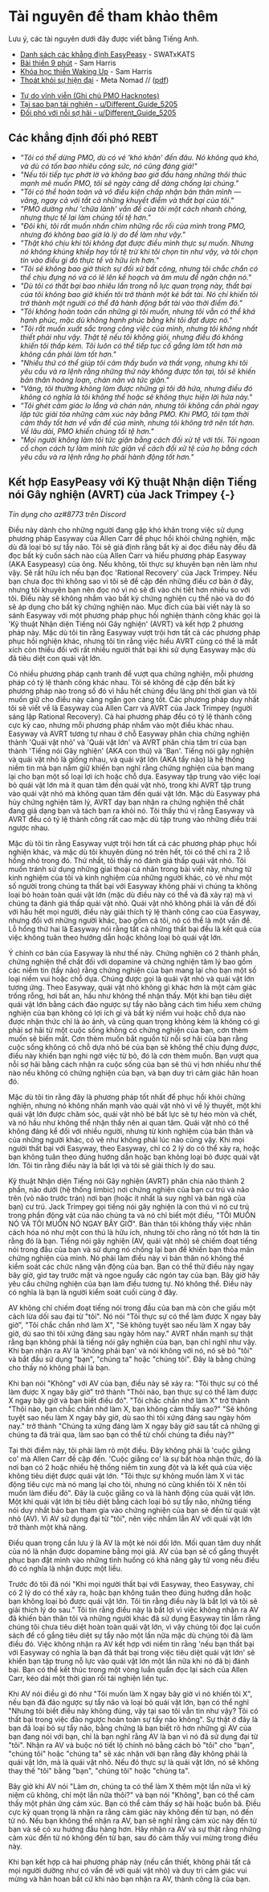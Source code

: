 # Tài nguyên để tham khảo thêm
Lưu ý, các tài nguyên dưới đây được viết bằng Tiếng Anh.

<!-- * [Meditations of a Porn Addict](resources/meditations.pdf) - Guillaco -->
* [Danh sách các khẳng định EasyPeasy](https://old.reddit.com/r/pmohackbook/comments/id6nie/easypeasy_statements_checklist/) - SWATxKATS
* [Bài thiền 9 phút](https://www.youtube.com/watch?v=tw7XBKhZJh4) - Sam Harris
* [Khóa học thiền Waking Up](https://wakingup.com) - Sam Harris
* [Thoát khỏi sự hiện đại](https://jdemeta.net/2019/09/15/exiting-modernity/) - Meta Nomad // ([pdf](https://jdemeta.net/wp-content/uploads/2019/09/Exiting-Modernity.pdf))
<!-- * [Lá thư tôi gửi đến các trường học](resources/principal.pdf) -->
* [Tự do vĩnh viễn (Ghi chú PMO Hacknotes)](https://sites.google.com/view/freeforever/home)
* [Tại sao bạn tái nghiện - u/Different_Guide_5205](https://old.reddit.com/r/pmohackbook/comments/mynwjl/why_youre_relapsing/)
* [Đối phó với nỗi sợ hãi - u/Different_Guide_5205](https://old.reddit.com/r/pmohackbook/comments/n5027n/countering_fear/)

## Các khẳng định đối phó REBT

* *"Tôi có thể dừng PMO, dù có vẻ 'khó khăn' đến đâu. Nó không quá khó, và dù có tốn bao nhiêu công sức, nó cũng đáng giá!"*
* *"Nếu tôi tiếp tục phớt lờ và không bao giờ đầu hàng những thôi thúc mạnh mẽ muốn PMO, tôi sẽ ngày càng dễ dàng chống lại chúng."*
* *"Tôi có thể hoàn toàn và vô điều kiện chấp nhận bản thân mình — vâng, ngay cả với tất cả những khuyết điểm và thất bại của tôi."*
* *"PMO dường như 'chữa lành' vấn đề của tôi một cách nhanh chóng, nhưng thực tế lại làm chúng tồi tệ hơn."*
* *"Đôi khi, tôi rất muốn nhấn chìm những rắc rối của mình trong PMO, nhưng đó không bao giờ là lý do để làm như vậy."*
* *"Thật khó chịu khi tôi không đạt được điều mình thực sự muốn. Nhưng nó không khủng khiếp hay tồi tệ trừ khi tôi chọn tin như vậy, và tôi chọn tin vào điều gì đó thực tế và hữu ích hơn."*
* *"Tôi sẽ không bao giờ thích sự đối xử bất công, nhưng tôi chắc chắn có thể chịu đựng nó và có lẽ lên kế hoạch và âm mưu để ngăn chặn nó."*
* *"Dù tôi có thất bại bao nhiêu lần trong nỗ lực quan trọng này, thất bại của tôi không bao giờ khiến tôi trở thành một kẻ bất tài. Nó chỉ khiến tôi trở thành một người có thể đã hành động bất tài vào thời điểm đó."*
* *"Tôi không hoàn toàn cần những gì tôi muốn, nhưng tôi vẫn có thể khá hạnh phúc, mặc dù không hạnh phúc bằng khi tôi đạt được nó."*
* *"Tôi rất muốn xuất sắc trong công việc của mình, nhưng tôi không nhất thiết phải như vậy. Thật tệ nếu tôi không giỏi, nhưng điều đó không khiến tôi thấp kém. Tôi luôn có thể tiếp tục cố gắng làm tốt hơn mà không cần phải làm tốt hơn."*
* *"Nhiều thứ có thể giúp tôi cảm thấy buồn và thất vọng, nhưng khi tôi yêu cầu và ra lệnh rằng những thứ này không được tồn tại, tôi sẽ khiến bản thân hoảng loạn, chán nản và tức giận."*
* *"Vâng, tôi thường không làm được những gì tôi đã hứa, nhưng điều đó không có nghĩa là tôi không thể hoặc sẽ không thực hiện lời hứa này."*
* *"Tôi ghét cảm giác lo lắng và chán nản, nhưng tôi không cần phải ngay lập tức giải tỏa những cảm xúc này bằng PMO. Khi PMO, tôi tạm thời cảm thấy tốt hơn về vấn đề của mình, nhưng tôi không trở nên tốt hơn. Về lâu dài, PMO khiến chúng tồi tệ hơn."*
* *"Mọi người không làm tôi tức giận bằng cách đối xử tệ với tôi. Tôi ngoan cố chọn cách tự làm mình tức giận về cách đối xử tệ của họ bằng cách yêu cầu và ra lệnh rằng họ phải hành động tốt hơn."*

## Kết hợp EasyPeasy với Kỹ thuật Nhận diện Tiếng nói Gây nghiện (AVRT) của Jack Trimpey {-}

*Tín dụng cho az#8773 trên Discord*

Điều này dành cho những người đang gặp khó khăn trong việc sử dụng phương pháp Easyway của Allen Carr để phục hồi khỏi chứng nghiện, mặc dù đã loại bỏ sự tẩy não. Tôi sẽ giả định rằng bất kỳ ai đọc điều này đều đã đọc bất kỳ cuốn sách nào của Allen Carr và hiểu phương pháp Easyway (AKA Easypeasy) của ông. Nếu không, tôi thực sự khuyên bạn nên làm như vậy. Sẽ rất hữu ích nếu bạn đọc 'Rational Recovery' của Jack Trimpey. Nếu bạn chưa đọc thì không sao vì tôi sẽ đề cập đến những điều cơ bản ở đây, nhưng tôi khuyên bạn nên đọc nó vì nó sẽ đi vào chi tiết hơn nhiều so với tôi. Điều này sẽ không nhắm vào bất kỳ chứng nghiện cụ thể nào và do đó sẽ áp dụng cho bất kỳ chứng nghiện nào. Mục đích của bài viết này là so sánh Easyway với một phương pháp phục hồi nghiện thành công khác gọi là 'Kỹ thuật Nhận diện Tiếng nói Gây nghiện' (AVRT) và kết hợp 2 phương pháp này. Mặc dù tôi tin rằng Easyway vượt trội hơn tất cả các phương pháp phục hồi nghiện khác, nhưng tôi tin rằng việc hiểu AVRT cũng có thể là mắt xích còn thiếu đối với rất nhiều người thất bại khi sử dụng Easyway mặc dù đã tiêu diệt con quái vật lớn.

Có nhiều phương pháp cạnh tranh để vượt qua chứng nghiện, mỗi phương pháp có tỷ lệ thành công khác nhau. Tôi sẽ không đề cập đến bất kỳ phương pháp nào trong số đó vì hầu hết chúng đều lãng phí thời gian và tôi muốn giữ cho điều này càng ngắn gọn càng tốt. Các phương pháp duy nhất tôi sẽ viết về là Easyway của Allen Carr và AVRT của Jack Trimpey (người sáng lập Rational Recovery). Cả hai phương pháp đều có tỷ lệ thành công cực kỳ cao, nhưng mỗi phương pháp nhắm vào một điều khác nhau. Easyway và AVRT tương tự nhau ở chỗ Easyway phân chia chứng nghiện thành 'Quái vật nhỏ' và 'Quái vật lớn' và AVRT phân chia tâm trí của bạn thành 'Tiếng nói Gây nghiện' (AKA con thú) và 'Bạn'. Tiếng nói gây nghiện và quái vật nhỏ là giống nhau, và quái vật lớn (AKA tẩy não) là hệ thống niềm tin mà bạn nắm giữ khiến bạn nghĩ rằng chứng nghiện của bạn mang lại cho bạn một số loại lợi ích hoặc chỗ dựa. Easyway tập trung vào việc loại bỏ quái vật lớn mà ít quan tâm đến quái vật nhỏ, trong khi AVRT tập trung vào quái vật nhỏ mà không quan tâm đến quái vật lớn. Mặc dù Easyway phá hủy chứng nghiện tâm lý, AVRT dạy bạn nhận ra chứng nghiện thể chất đang giả dạng bạn và tách bạn ra khỏi nó. Tôi thấy thú vị rằng Easyway và AVRT đều có tỷ lệ thành công rất cao mặc dù tập trung vào những điều trái ngược nhau.

Mặc dù tôi tin rằng Easyway vượt trội hơn tất cả các phương pháp phục hồi nghiện khác, và mặc dù tôi khuyên dùng nó trên hết, tôi có thể chỉ ra 2 lỗ hổng nhỏ trong đó. Thứ nhất, tôi thấy nó đánh giá thấp quái vật nhỏ. Tôi muốn tránh sử dụng những giai thoại cá nhân trong bài viết này, nhưng từ kinh nghiệm của tôi và kinh nghiệm của những người khác, có vẻ như một số người trong chúng ta thất bại với Easyway không phải vì chúng ta không loại bỏ hoàn toàn quái vật lớn (mặc dù điều này có thể và đã xảy ra) mà vì chúng ta đánh giá thấp quái vật nhỏ. Quái vật nhỏ không phải là vấn đề đối với hầu hết mọi người, điều này giải thích tỷ lệ thành công cao của Easyway, nhưng đối với những người khác, bao gồm cả tôi, nó có thể là một vấn đề. Lỗ hổng thứ hai là Easyway nói rằng tất cả những thất bại đều là kết quả của việc không tuân theo hướng dẫn hoặc không loại bỏ quái vật lớn.

Ý chính cơ bản của Easyway là như thế này. Chứng nghiện có 2 thành phần, chứng nghiện thể chất đối với dopamine và chứng nghiện tâm lý bao gồm các niềm tin (tẩy não) rằng chứng nghiện của bạn mang lại cho bạn một số loại niềm vui hoặc chỗ dựa. Chúng được gọi là quái vật nhỏ và quái vật lớn tương ứng. Theo Easyway, quái vật nhỏ không gì khác hơn là một cảm giác trống rỗng, hơi bất an, hầu như không thể nhận thấy. Một khi bạn tiêu diệt quái vật lớn bằng cách đảo ngược sự tẩy não bằng cách tìm hiểu xem chứng nghiện của bạn không có lợi ích gì và bất kỳ niềm vui hoặc chỗ dựa nào được nhận thức chỉ là ảo ảnh, và cũng quan trọng không kém là không có gì phải sợ hãi từ một cuộc sống không có chứng nghiện của bạn, cơn thèm muốn sẽ biến mất. Cơn thèm muốn bắt nguồn từ nỗi sợ hãi của bạn rằng cuộc sống không có chỗ dựa nhỏ bé của bạn sẽ không thể chịu đựng được, điều này khiến bạn nghi ngờ việc từ bỏ, đó là cơn thèm muốn. Bạn vượt qua nỗi sợ hãi bằng cách nhận ra cuộc sống của bạn sẽ thú vị hơn nhiều như thế nào nếu không có chứng nghiện của bạn, và bạn duy trì cảm giác hân hoan đó.

Mặc dù tôi tin rằng đây là phương pháp tốt nhất để phục hồi khỏi chứng nghiện, nhưng nó không nhấn mạnh vào quái vật nhỏ vì về lý thuyết, một khi quái vật lớn được chăm sóc, quái vật nhỏ bé bất lực sẽ tự héo mòn và chết, và nó hầu như không thể nhận thấy nên ai quan tâm. Quái vật nhỏ có thể không đáng kể đối với nhiều người, nhưng từ kinh nghiệm của bản thân và của những người khác, có vẻ như không phải lúc nào cũng vậy. Khi mọi người thất bại với Easyway, theo Easyway, chỉ có 2 lý do có thể xảy ra, hoặc bạn không tuân theo đúng hướng dẫn hoặc bạn không loại bỏ được quái vật lớn. Tôi tin rằng điều này là bất lợi và tôi sẽ giải thích lý do sau.

Kỹ thuật Nhận diện Tiếng nói Gây nghiện (AVRT) phân chia não thành 2 phần, não dưới (hệ thống limbic) nơi chứng nghiện của bạn cư trú và não trên (vỏ não trước trán) nơi bạn (hoặc ít nhất là suy nghĩ và bản ngã của bạn) cư trú. Jack Trimpey gọi tiếng nói gây nghiện là con thú vì nó cư trú trong phần động vật của não chúng ta và nó chỉ biết một điều, "TÔI MUỐN NÓ VÀ TÔI MUỐN NÓ NGAY BÂY GIỜ". Bản thân tôi không thấy việc nhân cách hóa nó như một con thú là hữu ích, nhưng tôi cho rằng nó tốt hơn là tin rằng đó là bạn. Tiếng nói gây nghiện (AV, quái vật nhỏ) sẽ chiếm đoạt tiếng nói trong đầu của bạn và sử dụng nó chống lại bạn để khiến bạn thỏa mãn chứng nghiện của mình. Nó phải làm điều này vì bản thân nó không thể kiểm soát các chức năng vận động của bạn. Bạn có thể thử điều này ngay bây giờ, giơ tay trước mặt và ngoe nguẩy các ngón tay của bạn. Bây giờ hãy yêu cầu chứng nghiện của bạn làm điều tương tự. Nó không thể. Điều này có nghĩa là bạn là người kiểm soát cuối cùng ở đây.

AV không chỉ chiếm đoạt tiếng nói trong đầu của bạn mà còn che giấu một cách lừa dối sau đại từ "tôi". Nó nói "Tôi thực sự có thể làm được X ngay bây giờ", "Tôi chắc chắn nhớ làm X", "Sẽ không tuyệt sao nếu làm X ngay bây giờ, dù sao thì tôi xứng đáng sau ngày hôm nay." AVRT nhấn mạnh sự thật rằng bạn không phải là tiếng nói gây nghiện của bạn, bạn chỉ nghĩ như vậy. Khi bạn nhận ra AV là 'không phải bạn' và nói không với nó, nó sẽ bỏ "tôi" và bắt đầu sử dụng "bạn", "chúng ta" hoặc "chúng tôi". Đây là bằng chứng cho thấy nó không phải là bạn.

Khi bạn nói "Không" với AV của bạn, điều này sẽ xảy ra:
"Tôi thực sự có thể làm được X ngay bây giờ" trở thành "Thôi nào, bạn thực sự có thể làm được X ngay bây giờ và bạn biết điều đó". "Tôi chắc chắn nhớ làm X" trở thành "Thôi nào, bạn chắc chắn nhớ làm X, bạn không cảm thấy sao?" "Sẽ không tuyệt sao nếu làm X ngay bây giờ, dù sao thì tôi xứng đáng sau ngày hôm nay." trở thành "Chúng ta xứng đáng làm X ngay bây giờ sau tất cả những gì chúng ta đã trải qua, làm sao bạn có thể từ chối chúng ta điều này?"

Tại thời điểm này, tôi phải làm rõ một điều. Đây không phải là 'cuộc giằng co' mà Allen Carr đề cập đến. 'Cuộc giằng co' là sự bất hòa nhận thức, đó là nơi bạn có 2 hoặc nhiều hệ thống niềm tin xung đột và là kết quả của việc không tiêu diệt được quái vật lớn. "Tôi thực sự không muốn làm X vì tác động tiêu cực mà nó mang lại cho tôi, nhưng nó cũng khiến tôi X nên tôi muốn làm điều đó". Đây là cuộc giằng co và là hành động của quái vật lớn. Một khi quái vật lớn bị tiêu diệt bằng cách loại bỏ sự tẩy não, những tiếng nói duy nhất bảo bạn tham gia vào chứng nghiện của bạn sẽ đến từ quái vật nhỏ (AV). Vì AV sử dụng đại từ "tôi", nên việc nhầm lẫn AV với quái vật lớn trở thành một khả năng.

Điều quan trọng cần lưu ý là AV là một kẻ nói dối lớn. Mối quan tâm duy nhất của nó là nhận được dopamine bằng mọi giá. AV của bạn sẽ cố gắng thuyết phục bạn đặt mình vào những tình huống có khả năng gây tử vong nếu điều đó có nghĩa là nhận được một liều.

Trước đó tôi đã nói "Khi mọi người thất bại với Easyway, theo Easyway, chỉ có 2 lý do có thể xảy ra, hoặc bạn không tuân theo đúng hướng dẫn hoặc bạn không loại bỏ được quái vật lớn. Tôi tin rằng điều này là bất lợi và tôi sẽ giải thích lý do sau." Tôi tin rằng điều này là bất lợi vì việc không nhận ra AV đã khiến bản thân tôi và những người khác đã sử dụng Easyway tin lầm rằng chúng tôi chưa tiêu diệt hoàn toàn quái vật lớn, vì vậy chúng tôi đọc lại cuốn sách để cố gắng tiêu diệt sự tẩy não một lần nữa mặc dù chúng tôi đã làm điều đó. Việc không nhận ra AV kết hợp với niềm tin rằng 'nếu bạn thất bại với Easyway có nghĩa là bạn đã thất bại trong việc tiêu diệt quái vật lớn' sẽ khiến bạn tập trung nỗ lực vào quái vật lớn một lần nữa khi nó đã bị đánh bại. Bạn có thể kết thúc trong một vòng luẩn quẩn đọc lại sách của Allen Carr, kéo dài một thời gian rồi tái nghiện liên tục.

Khi AV nói điều gì đó như "Tôi muốn làm X ngay bây giờ vì nó khiến tôi X", nếu bạn đã đảo ngược sự tẩy não và loại bỏ quái vật lớn, bạn có thể nghĩ "Nhưng tôi biết điều này không đúng, vậy tại sao tôi vẫn tin như vậy? Tôi có thất bại trong việc đảo ngược hoàn toàn sự tẩy não không". Sự thật ở đây là bạn đã loại bỏ sự tẩy não, bằng chứng là bạn biết rõ hơn những gì AV của bạn đang nói với bạn, chỉ là bạn nghĩ rằng AV là bạn vì nó đã sử dụng đại từ "tôi". Nhận ra AV và buộc nó tiết lộ chính nó bằng cách bỏ "tôi" cho "bạn", "chúng tôi" hoặc "chúng ta" sẽ xác nhận với bạn rằng đây không phải là quái vật lớn, mà là quái vật nhỏ. Nếu đó thực sự là quái vật lớn, nó sẽ không thay thế "tôi" bằng "bạn", "chúng tôi" hoặc "chúng ta".

Bây giờ khi AV nói "Làm ơn, chúng ta có thể làm X thêm một lần nữa vì kỷ niệm cũ không, chỉ một lần nữa thôi?" và bạn nói "Không", bạn có thể cảm thấy một phản ứng cảm xúc. Bạn có thể cảm thấy sợ hãi hoặc buồn bã. Điều cực kỳ quan trọng là nhận ra rằng cảm giác này không đến từ bạn, nó đến từ nó. Nếu bạn không thể nhận ra AV, bạn sẽ nghĩ rằng cảm xúc này đến từ bạn và sẽ có xu hướng đầu hàng hơn. Hãy nhận ra AV và sự thật rằng những cảm xúc đến từ nó không đến từ bạn, sau đó cảm thấy vui mừng trong điều này.

Khi bạn kết hợp cả hai phương pháp này (nếu cần thiết, không phải tất cả mọi người dường như có vấn đề với quái vật nhỏ) và duy trì cảm giác vui mừng và hân hoan bất cứ khi nào bạn nhận ra AV, thành công là của bạn.
